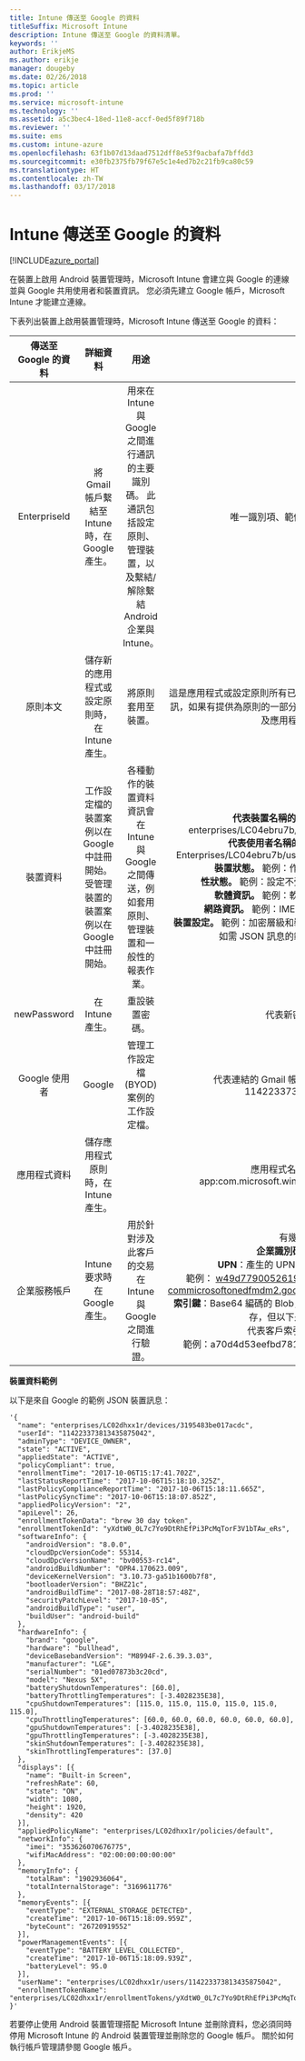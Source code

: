 ```yaml
---
title: Intune 傳送至 Google 的資料
titleSuffix: Microsoft Intune
description: Intune 傳送至 Google 的資料清單。
keywords: ''
author: ErikjeMS
ms.author: erikje
manager: dougeby
ms.date: 02/26/2018
ms.topic: article
ms.prod: ''
ms.service: microsoft-intune
ms.technology: ''
ms.assetid: a5c3bec4-18ed-11e8-accf-0ed5f89f718b
ms.reviewer: ''
ms.suite: ems
ms.custom: intune-azure
ms.openlocfilehash: 63f1b07d13daad7512dff8e53f9acbafa7bffdd3
ms.sourcegitcommit: e30fb2375fb79f67e5c1e4ed7b2c21fb9ca80c59
ms.translationtype: HT
ms.contentlocale: zh-TW
ms.lasthandoff: 03/17/2018
---
```

# <a name="data-intune-sends-to-google"></a>Intune 傳送至 Google 的資料

[!INCLUDE[azure_portal](./includes/azure_portal.md)]

在裝置上啟用 Android 裝置管理時，Microsoft Intune 會建立與 Google 的連線並與 Google 共用使用者和裝置資訊。 您必須先建立 Google 帳戶，Microsoft Intune 才能建立連線。

下表列出裝置上啟用裝置管理時，Microsoft Intune 傳送至 Google 的資料：


| 傳送至 Google 的資料 | 詳細資料 | 用途 | 範例 |
|:---:|:---:|:---:|:---:|
| EnterpriseId | 將 Gmail 帳戶繫結至 Intune 時，在 Google 產生。 | 用來在 Intune 與 Google 之間進行通訊的主要識別碼。  此通訊包括設定原則、管理裝置，以及繫結/解除繫結 Android 企業與 Intune。 | 唯一識別項、範例格式：LC04eik8a6 |
| 原則本文 | 儲存新的應用程式或設定原則時，在 Intune 產生。 | 將原則套用至裝置。 | 這是應用程式或設定原則所有已設定的設定集合。 這可能包含客戶資訊，如果有提供為原則的一部分，例如網路名稱、應用程式名稱，以及應用程式特定設定。 |
| 裝置資料 | 工作設定檔的裝置案例以在 Google 中註冊開始。 受管理裝置的裝置案例以在 Google 中註冊開始。 | 各種動作的裝置資料資訊會在 Intune 與 Google 之間傳送，例如套用原則、管理裝置和一般性的報表作業。 | **代表裝置名稱的唯一識別碼。** 範例：enterprises/LC04ebru7b/devices/3592d971168f9ae4<br>**代表使用者名稱的唯一識別碼。** 範例：Enterprises/LC04ebru7b/users/116838519924207449711<br>**裝置狀態。** 範例：作用中、已停用、佈建中。<br>**性狀態。** 範例：設定不受支援、遺漏必要的應用程式<br>**軟體資訊。** 範例：軟體版本及修補程式等級。<br>**網路資訊。** 範例：IMEI、MEID、WifiMacAddress<br>**裝置設定。** 範例：加密層級和裝置是否允許未知應用程式的資訊。<br> 如需 JSON 訊息的範例，請參閱下方內容。 |
| newPassword | 在 Intune 產生。 | 重設裝置密碼。 | 代表新密碼的字串。 |
| Google 使用者 | Google | 管理工作設定檔 (BYOD) 案例的工作設定檔。 | 代表連結的 Gmail 帳戶的唯一識別碼。 範例：114223373813435875042 |
| 應用程式資料 | 儲存應用程式原則時，在 Intune 產生。 |  | 應用程式名稱字串。 範例：app:com.microsoft.windowsintune.companyportal |
| 企業服務帳戶 | Intune 要求時在 Google 產生。 | 用於針對涉及此客戶的交易在 Intune 與 Google 之間進行驗證。 | 有幾個部分：<br> **企業識別碼**：先前記載。<br>**UPN**：產生的 UPN，用於代表客戶的驗證。<br>範例： w49d77900526190e26708c31c9e8a0@pfwp-commicrosoftonedfmdm2.google.com.iam.gserviceaccount.com<br>**索引鍵**：Base64 編碼的 Blob，用於驗證要求，在服務中會加密儲存，但以下是 Blob 的外觀：<br> 代表客戶索引碼的唯一識別碼<br>範例：a70d4d53eefbd781ce7ad6a6495c65eb15e74f1f |

**裝置資料範例**

以下是來自 Google 的範例 JSON 裝置訊息：



```
'{
  "name": "enterprises/LC02dhxx1r/devices/3195483be017acdc",
  "userId": "114223373813435875042",
  "adminType": "DEVICE_OWNER",
  "state": "ACTIVE",
  "appliedState": "ACTIVE",
  "policyCompliant": true,
  "enrollmentTime": "2017-10-06T15:17:41.702Z",
  "lastStatusReportTime": "2017-10-06T15:18:10.325Z",
  "lastPolicyComplianceReportTime": "2017-10-06T15:18:11.665Z",
  "lastPolicySyncTime": "2017-10-06T15:18:07.852Z",
  "appliedPolicyVersion": "2",
  "apiLevel": 26,
  "enrollmentTokenData": "brew 30 day token",
  "enrollmentTokenId": "yXdtW0_0L7c7Yo9DtRhEfPi3PcMqTorF3V1bTAw_eRs",
  "softwareInfo": {
    "androidVersion": "8.0.0",
    "cloudDpcVersionCode": 55314,
    "cloudDpcVersionName": "bv00553-rc14",
    "androidBuildNumber": "OPR4.170623.009",
    "deviceKernelVersion": "3.10.73-ga51b1600b7f8",
    "bootloaderVersion": "BHZ21c",
    "androidBuildTime": "2017-08-28T18:57:48Z",
    "securityPatchLevel": "2017-10-05",
    "androidBuildType": "user",
    "buildUser": "android-build"
  },
  "hardwareInfo": {
    "brand": "google",
    "hardware": "bullhead",
    "deviceBasebandVersion": "M8994F-2.6.39.3.03",
    "manufacturer": "LGE",
    "serialNumber": "01ed07873b3c20cd",
    "model": "Nexus 5X",
    "batteryShutdownTemperatures": [60.0],
    "batteryThrottlingTemperatures": [-3.4028235E38],
    "cpuShutdownTemperatures": [115.0, 115.0, 115.0, 115.0, 115.0, 115.0],
    "cpuThrottlingTemperatures": [60.0, 60.0, 60.0, 60.0, 60.0, 60.0],
    "gpuShutdownTemperatures": [-3.4028235E38],
    "gpuThrottlingTemperatures": [-3.4028235E38],
    "skinShutdownTemperatures": [-3.4028235E38],
    "skinThrottlingTemperatures": [37.0]
  },
  "displays": [{
    "name": "Built-in Screen",
    "refreshRate": 60,
    "state": "ON",
    "width": 1080,
    "height": 1920,
    "density": 420
  }],
  "appliedPolicyName": "enterprises/LC02dhxx1r/policies/default",
  "networkInfo": {
    "imei": "353626070676775",
    "wifiMacAddress": "02:00:00:00:00:00"
  },
  "memoryInfo": {
    "totalRam": "1902936064",
    "totalInternalStorage": "3169611776"
  },
  "memoryEvents": [{
    "eventType": "EXTERNAL_STORAGE_DETECTED",
    "createTime": "2017-10-06T15:18:09.959Z",
    "byteCount": "26720919552"
  }],
  "powerManagementEvents": [{
    "eventType": "BATTERY_LEVEL_COLLECTED",
    "createTime": "2017-10-06T15:18:09.939Z",
    "batteryLevel": 95.0
  }],
  "userName": "enterprises/LC02dhxx1r/users/114223373813435875042",
  "enrollmentTokenName": "enterprises/LC02dhxx1r/enrollmentTokens/yXdtW0_0L7c7Yo9DtRhEfPi3PcMqTorF3V1bTAw_eRs"
}'
```

若要停止使用 Android 裝置管理搭配 Microsoft Intune 並刪除資料，您必須同時停用 Microsoft Intune 的 Android 裝置管理並刪除您的 Google 帳戶。 關於如何執行帳戶管理請參閱 Google 帳戶。


